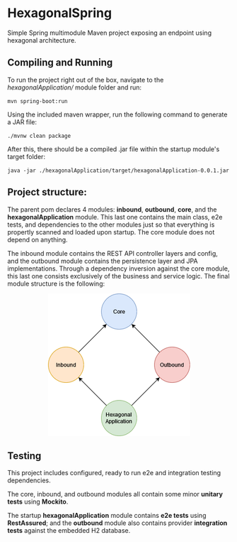 # HexagonalSpring
Simple Spring multimodule Maven project exposing an endpoint using hexagonal architecture.

## Compiling and Running
To run the project right out of the box, navigate to the *hexagonalApplication/* module folder and run:
```
mvn spring-boot:run
```

Using the included maven wrapper, run the following command to generate a JAR file:
```
./mvnw clean package
```

After this, there should be a compiled .jar file within the startup module's target folder:
```
java -jar ./hexagonalApplication/target/hexagonalApplication-0.0.1.jar
```

## Project structure:
The parent pom declares 4 modules: **inbound**, **outbound**, **core**, and the **hexagonalApplication** module. This last one contains the main class, e2e tests, and dependencies to the other modules just so that everything is propertly scanned and loaded upon startup. The core module does not depend on anything.

The inbound module contains the REST API controller layers and config, and the outbound module contains the persistence layer and JPA implementations. Through a dependency inversion against the core module, this last one consists exclusively of the business and service logic.
The final module structure is the following:
<p align="center">
    <img src=".readme/moduleDiagram.png" alt="Module structure diagram"/>
</p>

## Testing
This project includes configured, ready to run e2e and integration testing dependencies. 

The core, inbound, and outbound modules all contain some minor **unitary tests** using **Mockito**.

The startup **hexagonalApplication** module contains **e2e tests** using **RestAssured**; and the **outbound** module also contains provider **integration tests** against the embedded H2 database.
